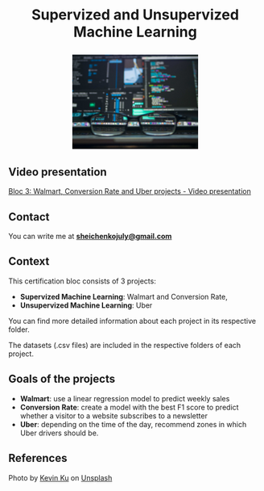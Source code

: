 # <p align="center">Supervized and Unsupervized Machine Learning</p>

<p align="center"> <img src="ml_illustration.jpg" width="250"> </p>


## Video presentation

[Bloc 3: Walmart, Conversion Rate and Uber projects - Video presentation](xxx)

## Contact

You can write me at **sheichenkojuly@gmail.com**

## Context 

This certification bloc consists of 3 projects:
- **Supervized Machine Learning**: Walmart and Conversion Rate,
- **Unsupervized Machine Learning**: Uber

You can find more detailed information about each project in its respective folder.

The datasets (.csv files) are included in the respective folders of each project. 

## Goals of the projects
 - **Walmart**: use a linear regression model to predict weekly sales 
 - **Conversion Rate**: create a model with the best F1 score to predict whether a visitor to a website subscribes to a newsletter
 - **Uber**: depending on the time of the day, recommend zones in which Uber drivers should be. 

## References

Photo by <a href="https://unsplash.com/@ikukevk?utm_source=unsplash&utm_medium=referral&utm_content=creditCopyText">Kevin Ku</a> on <a href="https://unsplash.com/photos/w7ZyuGYNpRQ?utm_source=unsplash&utm_medium=referral&utm_content=creditCopyText">Unsplash</a>
  